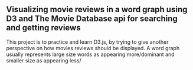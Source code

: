 ## Visualizing movie reviews in a word graph using D3 and The Movie Database api for searching and getting reviews

This project is to practice and learn D3.js, by trying to give another perspective on how movies reviews should be displayed. A word graph usually represents large size words as appearing more/dominant and smaller size as appearing less/
<!-- TODO explain this better -->
